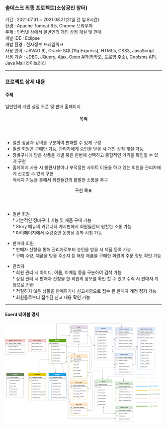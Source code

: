 
<h3>솔데스크 최종 프로젝트(소상공인 장터)</h3>

기간 : 2021.07.31 ~ 2021.08.21(21일 간 일 8시간) <br>
환경 : Apache Tomcat 8.5, Chrome 브라우저 <br>
주제 : 인터넷 상에서 일반인의 개인 상점 개설 및 판매 <br>
개발 IDE : Eclipse <br>
개발 환경 : 전자정부 프레임워크 <br>
사용 언어 : JAVA(1.6), Oracle SQL(11g Express), HTML5, CSS3, JavaScript <br>
사용 기술 : JDBC, JQuery, Ajax, Open API(카카오, 도로명 주소), Coolsms API, Java Mail 라이브러리 <br>

<hr>

<h3>프로젝트 상세 내용</h3>
<h4> 주제 </h4>
<div>
  <span> 일반인의 개인 상점 오픈 및 판매 홈페이지 </span>
</div>
<div>
  <header> <h4> 목적</h4> </header>
  <ul>
    <li> 일반 상품과 강의를 구분하여 판매할 수 있게 구성 </li>
    <li> 일반 회원은 구매만 가능, 관리자에게 승인을 받을 시 개인 상점 개설 가능 </li>
    <li> 장바구니에 담은 상품을 개별 혹은 한번에 선택하고 종합적인 가격을 확인할 수 있게 구현 </li>
    <li> 홈페이지 사용 시 불편사항이나 부적절한 사이트 이용을 하고 있는 회원을 관리자에게 신고할 수 있게 구현 </li> </
    <li> 메세지 기능을 통해서 회원들간의 활발한 소통을 추구 </li>
  </ul>
</div>
<div>
  <header> 구현 목표 </header>
  <ul>
    <li> 일반 회원 </li>
    <div>
      <span> * 기본적인 장바구니 기능 및 제품 구매 가능 </span> <br>
      <span> * Story 메뉴의 커뮤니티 게시판에서 회원들간의 원할한 소통 가능 </span> <br>
      <span> * 마이페이지에서 수강중인 동영상 강좌 시청 가능 </span>
    </div>
  </ul>
  <ul>
    <li> 판매자 회원 </li>
    <div>
      <span> * 판매자 신청을 통해 관리자로부터 승인을 받을 시 제품 등록 가능 </span> <br>
      <span> * 구매 수량, 제품을 받을 주소지 등 해당 제품을 구매한 회원의 주문 정보 확인 가능 </span>
    </div>
  </ul>
  <ul>
    <li> 관리자 </li>
    <div>
      <span> * 회원 관리 시 아이디, 이름, 이메일 등을 구분하여 검색 가능 </span> <br>
      <span> * 상점 관리 시 판매자 신청을 한 회원의 정보를 확인 할 수 있고 수락 시 판매자 계정으로 전환 </span> <br>
      <span> * 적절하지 않은 상품을 판매하거나 신고사항으로 접수 된 판매자 계정 정지 가능 </span> <br>
      <span> * 회원들로부터 접수된 신고 내용 확인 가능 </span>
    </div>
  <ul>
</div>
 <hr>
    <h4> Exerd 테이블 명세 </h4>
<img src="https://github.com/kdj9878/FinalProject/blob/master/ERD.png" alt="erd.png" >

